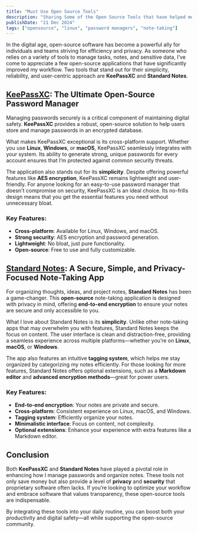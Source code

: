 ```yaml
---
title: "Must Use Open Source Tools"
description: "Sharing Some of the Open Source Tools that have helped me a lot organize my work"
publishDate: "21 Dec 2024"
tags: ["opensource", "linux", "password managers", "note-taking"]
---
```


In the digital age, open-source software has become a powerful ally for individuals and teams striving for efficiency and privacy. As someone who relies on a variety of tools to manage tasks, notes, and sensitive data, I’ve come to appreciate a few open-source applications that have significantly improved my workflow. Two tools that stand out for their simplicity, reliability, and user-centric approach are **KeePassXC** and **Standard Notes**.

## [KeePassXC](https://keepassxc.org/): The Ultimate Open-Source Password Manager

Managing passwords securely is a critical component of maintaining digital safety. **KeePassXC** provides a robust, open-source solution to help users store and manage passwords in an encrypted database.

What makes KeePassXC exceptional is its cross-platform support. Whether you use **Linux**, **Windows**, or **macOS**, KeePassXC seamlessly integrates with your system. Its ability to generate strong, unique passwords for every account ensures that I’m protected against common security threats.

The application also stands out for its **simplicity**. Despite offering powerful features like **AES encryption**, KeePassXC remains lightweight and user-friendly. For anyone looking for an easy-to-use password manager that doesn't compromise on security, KeePassXC is an ideal choice. Its no-frills design means that you get the essential features you need without unnecessary bloat.

### Key Features:
- **Cross-platform**: Available for Linux, Windows, and macOS.
- **Strong security**: AES encryption and password generation.
- **Lightweight**: No bloat, just pure functionality.
- **Open-source**: Free to use and fully customizable.

## [Standard Notes](https://standardnotes.com/): A Secure, Simple, and Privacy-Focused Note-Taking App

For organizing thoughts, ideas, and project notes, **Standard Notes** has been a game-changer. This **open-source** note-taking application is designed with privacy in mind, offering **end-to-end encryption** to ensure your notes are secure and only accessible to you.

What I love about Standard Notes is its **simplicity**. Unlike other note-taking apps that may overwhelm you with features, Standard Notes keeps the focus on content. The user interface is clean and distraction-free, providing a seamless experience across multiple platforms—whether you’re on **Linux**, **macOS**, or **Windows**.

The app also features an intuitive **tagging system**, which helps me stay organized by categorizing my notes efficiently. For those looking for more features, Standard Notes offers optional extensions, such as a **Markdown editor** and **advanced encryption methods**—great for power users.

### Key Features:
- **End-to-end encryption**: Your notes are private and secure.
- **Cross-platform**: Consistent experience on Linux, macOS, and Windows.
- **Tagging system**: Efficiently organize your notes.
- **Minimalistic interface**: Focus on content, not complexity.
- **Optional extensions**: Enhance your experience with extra features like a Markdown editor.

## Conclusion

Both **KeePassXC** and **Standard Notes** have played a pivotal role in enhancing how I manage passwords and organize notes. These tools not only save money but also provide a level of **privacy** and **security** that proprietary software often lacks. If you’re looking to optimize your workflow and embrace software that values transparency, these open-source tools are indispensable.

By integrating these tools into your daily routine, you can boost both your productivity and digital safety—all while supporting the open-source community.
